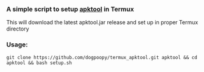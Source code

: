 ### A simple script to setup [apktool](https://apktool.org/) in Termux

This will download the latest apktool.jar release and set up in proper Termux directory

### Usage:
```git clone https://github.com/dogpoopy/termux_apktool.git apktool && cd apktool && bash setup.sh```
